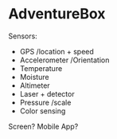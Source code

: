 # AdventureBox

Sensors:
* GPS /location + speed
* Accelerometer /Orientation
* Temperature 
* Moisture
* Altimeter
* Laser + detector
* Pressure /scale
* Color sensing

Screen?
Mobile App?
